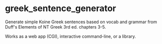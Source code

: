 greek_sentence_generator
========================

Generate simple Koine Greek sentences based on vocab and grammar from Duff's Elements of NT Greek 3rd ed.
chapters 3-5.

Works as a web app (CGI), interactive command-line, or a library.
